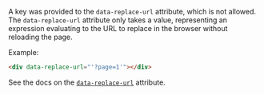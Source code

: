 A key was provided to the `data-replace-url` attribute, which is not allowed. The `data-replace-url` attribute only takes a value, representing an expression evaluating to the URL to replace in the browser without reloading the page.

Example:

```html
<div data-replace-url="'?page=1'"></div>
```

See the docs on the [`data-replace-url`](https://data-star.dev/reference/plugins_backend#data-replace-url) attribute.